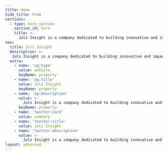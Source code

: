 ```yaml
---
title: Home
hide_title: true
sections:
  - type: hero_section
    section_id: hero
    title: >-
      Julz Insight is a company dedicated to building innovative and impactful products, brands, experiences and technologies. We are driven by our passion and curiosity for innovative, storytelling, product design and value addition.
seo:
  title: Julz Insight
  description: >-
   Julz Insight is a company dedicated to building innovative and impactful products, brands, experiences, and technologies. We are driven by our passion and curiosity for innovative, storytelling, product design and value addition.
  extra:
    - name: 'og:type'
      value: website
      keyName: property
    - name: 'og:title'
      value: Julz Insight
      keyName: property
    - name: 'og:description'
      value: >-
        Julz Insight is a company dedicated to building innovative and impactful products, brands, experiences, and technologies. We are driven by our passion and curiosity for innovative, storytelling, product design and value addition.
      keyName: property
    - name: 'twitter:card'
      value: summary
    - name: 'twitter:title'
      value: Julz Insight
    - name: 'twitter:description'
      value: >-
        Julz Insight is a company dedicated to building innovative and impactful products, brands, experiences, and technologies. We are driven by our passion and curiosity for innovative, storytelling, product design and value addition.
layout: advanced
---
```

